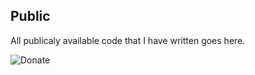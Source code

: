 ## Public
All publicaly available code that I have written goes here.

![Donate](https://img.shields.io/badge/Donate-PayPal-brightgreen.svg&link=https://www.paypal.com/cgi-bin/webscr?cmd=_s-xclick&hosted_button_id=YUV3GZF22HZQC)
